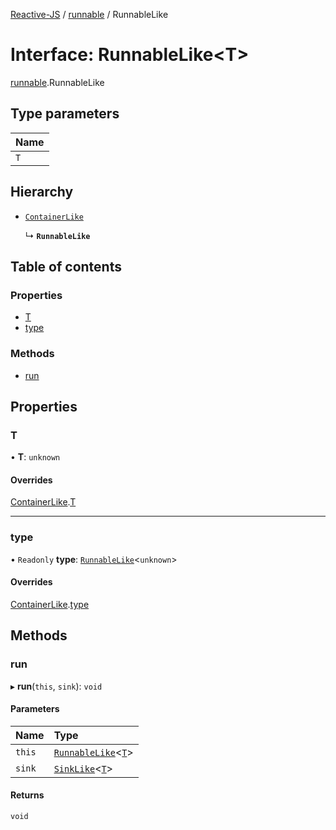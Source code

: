 [Reactive-JS](../README.md) / [runnable](../modules/runnable.md) / RunnableLike

# Interface: RunnableLike<T\>

[runnable](../modules/runnable.md).RunnableLike

## Type parameters

| Name |
| :------ |
| `T` |

## Hierarchy

- [`ContainerLike`](container.ContainerLike.md)

  ↳ **`RunnableLike`**

## Table of contents

### Properties

- [T](runnable.RunnableLike.md#t)
- [type](runnable.RunnableLike.md#type)

### Methods

- [run](runnable.RunnableLike.md#run)

## Properties

### T

• **T**: `unknown`

#### Overrides

[ContainerLike](container.ContainerLike.md).[T](container.ContainerLike.md#t)

___

### type

• `Readonly` **type**: [`RunnableLike`](runnable.RunnableLike.md)<`unknown`\>

#### Overrides

[ContainerLike](container.ContainerLike.md).[type](container.ContainerLike.md#type)

## Methods

### run

▸ **run**(`this`, `sink`): `void`

#### Parameters

| Name | Type |
| :------ | :------ |
| `this` | [`RunnableLike`](runnable.RunnableLike.md)<[`T`](runnable.RunnableLike.md#t)\> |
| `sink` | [`SinkLike`](sink.SinkLike.md)<[`T`](runnable.RunnableLike.md#t)\> |

#### Returns

`void`
